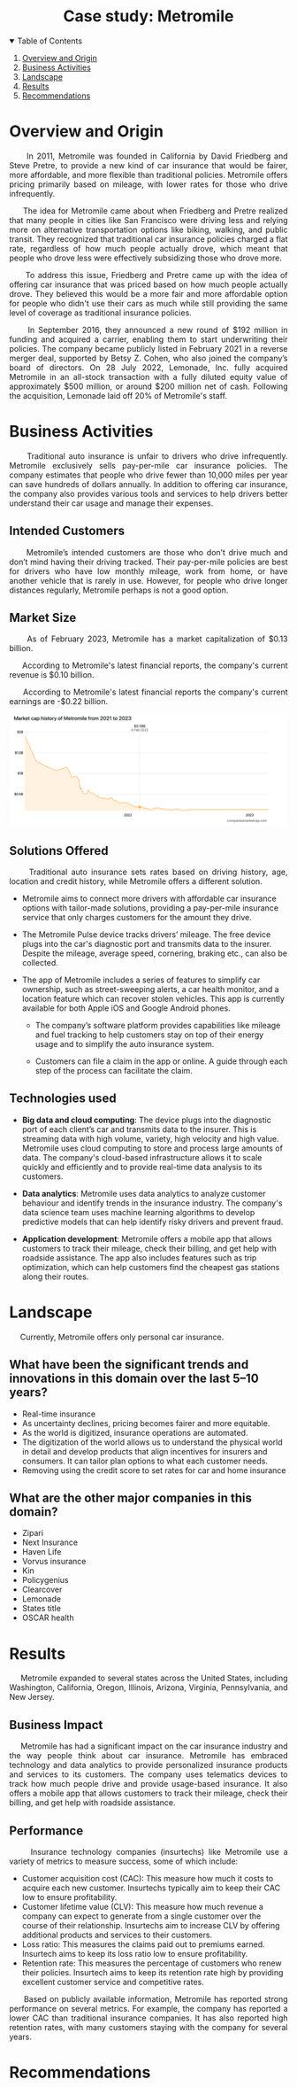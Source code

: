 <h1  align="center"> Case study: Metromile </h1> 

<details open>
  <summary>Table of Contents</summary>
  <ol>
    <li>
      <a href="#Overview-and-Origin">Overview and Origin</a>
    </li>
    <li>
      <a href="#Business-Activities">Business Activities</a>
    </li>
    <li>
      <a href="#Landscape">Landscape</a>
    </li>
    <li>
      <a href="#Results">Results</a>
    </li>
    <li>
      <a href="#Recommendations">Recommendations</a>
    </li>
  </ol>
</details>

# Overview and Origin

<p align="justify">&nbsp;&nbsp;&nbsp;&nbsp; In 2011, Metromile was founded in California by David Friedberg and Steve Pretre, 
to provide a new kind of car insurance that would be fairer, more affordable, and more flexible than traditional policies. 
Metromile offers pricing primarily based on mileage, with lower rates for those who drive infrequently. </p>

<p align="justify">&nbsp;&nbsp;&nbsp;&nbsp; The idea for Metromile came about when Friedberg and Pretre realized that many people in cities 
like San Francisco were driving less and relying more on alternative transportation options like biking, walking, and public transit. 
They recognized that traditional car insurance policies charged a flat rate, regardless of how much people actually drove, 
which meant that people who drove less were effectively subsidizing those who drove more. </p>

<p align="justify">&nbsp;&nbsp;&nbsp;&nbsp; To address this issue, Friedberg and Pretre came up with the idea of offering car insurance 
that was priced based on how much people actually drove. They believed this would be a more fair and more affordable option for people who didn't use 
their cars as much while still providing the same level of coverage as traditional insurance policies. </p>

<p align="justify">&nbsp;&nbsp;&nbsp;&nbsp; In September 2016, they announced a new round of $192 million in funding and acquired a carrier, 
enabling them to start underwriting their policies. The company became publicly listed in February 2021 in a reverse merger deal, supported by Betsy Z. Cohen, who also joined the company’s board of directors. 
On 28 July 2022, Lemonade, Inc. fully acquired Metromile in an all-stock transaction with a fully diluted equity value of approximately $500 million, or around $200 million net of cash. Following the acquisition, 
Lemonade laid off 20% of Metromile's staff. </p>

# Business Activities 

<p align="justify">&nbsp;&nbsp;&nbsp;&nbsp; Traditional auto insurance is unfair to drivers who drive infrequently. Metromile exclusively sells pay-per-mile car 
insurance policies. The company estimates that people who drive fewer than 10,000 miles per year can save hundreds of 
dollars annually. In addition to offering car insurance, the company also provides various tools and services to help drivers
better understand their car usage and manage their expenses. </p>

## Intended Customers

<p align="justify">&nbsp;&nbsp;&nbsp;&nbsp; Metromile’s intended customers are those who don’t drive much and don’t mind having 
their driving tracked. Their pay-per-mile policies are best for drivers who have low monthly mileage, work from home, or 
have another vehicle that is rarely in use. 
However, for people who drive longer distances regularly, Metromile perhaps is not a good option. </p>

## Market Size

<p align="justify">&nbsp;&nbsp;&nbsp;&nbsp; As of February 2023, Metromile has a market capitalization of $0.13 billion. </p>

<p align="justify">&nbsp;&nbsp;&nbsp;&nbsp; According to Metromile's latest financial reports, the company's current revenue is $0.10 billion. </p>

<p align="justify">&nbsp;&nbsp;&nbsp;&nbsp; According to Metromile's latest financial reports the company's current earnings are -$0.22 billion. </p>

![image](Market_cap_history.png)

## Solutions Offered 

<p align="justify">&nbsp;&nbsp;&nbsp;&nbsp; Traditional auto insurance sets rates based on driving history, age, location and credit history, while Metromile offers a different solution. </p>

- Metromile aims to connect more drivers with affordable car insurance options with tailor-made solutions, providing a pay-per-mile insurance service that only charges customers for the amount they drive. 

- The Metromile Pulse device tracks drivers’ mileage. The free device plugs into the car's diagnostic port and transmits data to the insurer. Despite the mileage, average speed, cornering, braking etc., can also be collected.

- The app of Metromile includes a series of features to simplify car ownership, such as street-sweeping alerts, a car health monitor, and a location feature which can recover stolen vehicles. This app is currently available for both Apple iOS and Google Android phones.

  - The company’s software platform provides capabilities like mileage and fuel tracking to help customers stay on top of their energy usage and to simplify the auto insurance system.
  
  - Customers can file a claim in the app or online. A guide through each step of the process can facilitate the claim.

## Technologies used

- **Big data and cloud computing**: The device plugs into the diagnostic port of each client’s car and transmits data to the insurer. This is streaming data with high volume, variety, high velocity and high value. Metromile uses cloud computing to store and process large amounts of data. The company's cloud-based infrastructure allows it to scale quickly and efficiently and to provide real-time data analysis to its customers. 

- **Data analytics**: Metromile uses data analytics to analyze customer behaviour and identify trends in the insurance industry. The company's data science team uses machine learning algorithms to develop predictive models that can help identify risky drivers and prevent fraud.

- **Application development**: Metromile offers a mobile app that allows customers to track their mileage, check their billing, and get help with roadside assistance. The app also includes features such as trip optimization, which can help customers find the cheapest gas stations along their routes.

# Landscape

&nbsp;&nbsp;&nbsp;&nbsp; Currently, Metromile offers only personal car insurance.

## What have been the significant trends and innovations in this domain over the last 5–10 years?

- Real-time insurance
-	As uncertainty declines, pricing becomes fairer and more equitable.
-	As the world is digitized, insurance operations are automated.
-	The digitization of the world allows us to understand the physical world in detail and develop products that align incentives for insurers and consumers. It can tailor plan options to what each customer needs.
-	Removing using the credit score to set rates for car and home insurance 

## What are the other major companies in this domain?

-	Zipari
-	Next Insurance
-	Haven Life
-	Vorvus insurance
-	Kin
-	Policygenius
-	Clearcover
-	Lemonade
-	States title
-	OSCAR health

# Results

<p align="justify">&nbsp;&nbsp;&nbsp;&nbsp; Metromile expanded to several states across the United States, including Washington, California, Oregon, Illinois, Arizona, Virginia, Pennsylvania, and New Jersey. </p>

## Business Impact

<p align="justify">&nbsp;&nbsp;&nbsp;&nbsp; Metromile has had a significant impact on the car insurance industry and the way people think about car insurance. Metromile has embraced technology and data analytics to provide personalized insurance products and services to its customers. The company uses telematics devices to track how much people drive and provide usage-based insurance. It also offers a mobile app that allows customers to track their mileage, check their billing, and get help with roadside assistance.</p>

## Performance
<p align="justify">&nbsp;&nbsp;&nbsp;&nbsp; Insurance technology companies (insurtechs) like Metromile use a variety of metrics to measure success, some of which include: </p>

-	Customer acquisition cost (CAC): This measure how much it costs to acquire each new customer. Insurtechs typically aim to keep their CAC low to ensure profitability.
-	Customer lifetime value (CLV): This measure how much revenue a company can expect to generate from a single customer over the course of their relationship. Insurtechs aim to increase CLV by offering additional products and services to their customers.
-	Loss ratio: This measures the claims paid out to premiums earned. Insurtech aims to keep its loss ratio low to ensure profitability.
-	Retention rate: This measures the percentage of customers who renew their policies. Insurtech aims to keep its retention rate high by providing excellent customer service and competitive rates.

<p align="justify">&nbsp;&nbsp;&nbsp;&nbsp; Based on publicly available information, Metromile has reported strong performance on several metrics. For example, the company has reported a lower CAC than traditional insurance companies. It has also reported high retention rates, with many customers staying with the company for several years. </p>

# Recommendations

